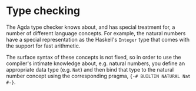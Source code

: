 # Type checking

The Agda type checker knows about, and has special treatment for, a number of different language concepts. For example, the natural numbers have a special representation as the Haskell's `Integer` type that comes with the support for fast arithmetic.

The surface syntax of these concepts is not fixed, so in order to use the compiler's intimate knowledge about, e.g. natural numbers, you define an appropriate data type (e.g. `Nat`) and then bind that type to the natural number concept using the corresponding pragma, `{-# BUILTIN NATURAL Nat #-}`.
